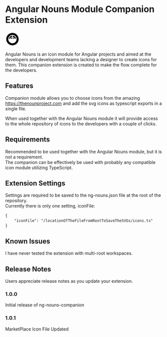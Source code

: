 # Angular Nouns Module Companion Extension 

![ngn Icon](https://raw.githubusercontent.com/terameta/ng-nouns-companion/main/src/assets/ng-nouns-companion.png 'ng-nouns')

Angular Nouns is an icon module for Angular projects and aimed at the developers and development teams lacking a designer to create icons for them. This companion extension is created to make the flow complete for the developers.

## Features

Companion module allows you to choose icons from the amazing https://thenounproject.com and add the svg icons as typescript exports in a single file.

When used together with the Angular Nouns module <coming soon> it will provide access to the whole repository of icons to the developers with a couple of clicks.

## Requirements

Recommended to be used together with the Angular Nouns module, but it is not a requirement.  
The companion can be effectively be used with probably any compatible icon module utilizing TypeScript.

## Extension Settings

Settings are required to be saved to the ng-nouns.json file at the root of the repository.  
Currently there is only one setting, iconFile:  


```
{
	"iconFile": "/locationOfTheFileFromRootToSaveTheSVGs/icons.ts"
}
```

## Known Issues

I have never tested the extension with multi-root workspaces.

## Release Notes

Users appreciate release notes as you update your extension.

### 1.0.0

Initial release of ng-nouns-companion

### 1.0.1

MarketPlace Icon File Updated
